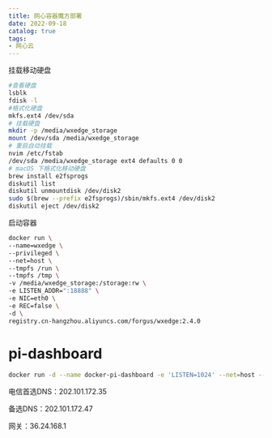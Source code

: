 ```yaml
---
title: 网心容器魔方部署
date: 2022-09-18
catalog: true
tags:
- 网心云
---
```


挂载移动硬盘

```bash
#查看硬盘
lsblk
fdisk -l
#格式化硬盘
mkfs.ext4 /dev/sda
# 挂载硬盘
mkdir -p /media/wxedge_storage
mount /dev/sda /media/wxedge_storage
# 重启自动挂载
nvim /etc/fstab
/dev/sda /media/wxedge_storage ext4 defaults 0 0
# macOS 下格式化移动硬盘
brew install e2fsprogs
diskutil list
diskutil unmountdisk /dev/disk2
sudo $(brew --prefix e2fsprogs)/sbin/mkfs.ext4 /dev/disk2
diskutil eject /dev/disk2
```

启动容器
```bash
docker run \
--name=wxedge \
--privileged \
--net=host \
--tmpfs /run \
--tmpfs /tmp \
-v /media/wxedge_storage:/storage:rw \
-e LISTEN_ADDR=":18888" \
-e NIC=eth0 \
-e REC=false \
-d \
registry.cn-hangzhou.aliyuncs.com/forgus/wxedge:2.4.0
```
# pi-dashboard

```bash
docker run -d --name docker-pi-dashboard -e 'LISTEN=1024' --net=host --restart=always ecat/docker-pi-dashboard
```

电信首选DNS：202.101.172.35

备选DNS：202.101.172.47

网关：36.24.168.1
